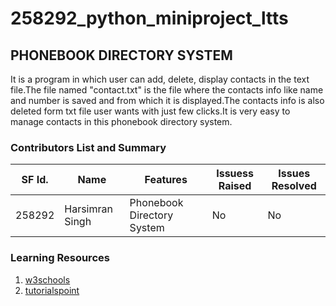 # 258292_python_miniproject_ltts

## PHONEBOOK DIRECTORY SYSTEM

It is a program in which user can add, delete, display contacts in the text file.The file named "contact.txt" is the file where the contacts info like name and number is saved and from which it is displayed.The contacts info is also deleted form txt file user wants with just few clicks.It is very easy to manage contacts in this phonebook directory system.

### Contributors List and Summary

SF Id. |  Name   |    Features    | Issuess Raised |Issues Resolved|
-------|---------|----------------|----------------|---------------|
258292 | Harsimran Singh | Phonebook Directory System   | No     | No   |    



### Learning Resources
1. [w3schools](https://www.w3schools.com/python/)
2. [tutorialspoint](https://www.tutorialspoint.com/python/index.htm)